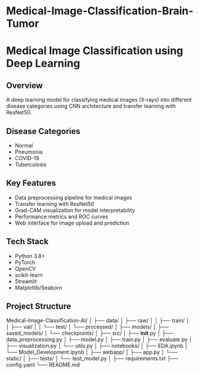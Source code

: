 # Medical-Image-Classification-Brain-Tumor
# Medical Image Classification using Deep Learning

## Overview
A deep learning model for classifying medical images (X-rays) into different disease categories using CNN architecture and transfer learning with ResNet50.

## Disease Categories
- Normal
- Pneumonia
- COVID-19
- Tuberculosis

## Key Features
- Data preprocessing pipeline for medical images
- Transfer learning with ResNet50
- Grad-CAM visualization for model interpretability
- Performance metrics and ROC curves
- Web interface for image upload and prediction

## Tech Stack
- Python 3.8+
- PyTorch
- OpenCV
- scikit-learn
- Streamlit
- Matplotlib/Seaborn

## Project Structure
Medical-Image-Classification-AI/
│
├── data/
│   ├── raw/
│   │   ├── train/
│   │   ├── val/
│   │   └── test/
│   └── processed/
│
├── models/
│   ├── saved_models/
│   └── checkpoints/
│
├── src/
│   ├── __init__.py
│   ├── data_preprocessing.py
│   ├── model.py
│   ├── train.py
│   ├── evaluate.py
│   ├── visualization.py
│   └── utils.py
│
├── notebooks/
│   ├── EDA.ipynb
│   └── Model_Development.ipynb
│
├── webapp/
│   ├── app.py
│   └── static/
│
├── tests/
│   └── test_model.py
│
├── requirements.txt
├── config.yaml
└── README.md
